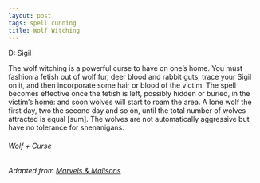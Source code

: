 ```yaml
---
layout: post
tags: spell cunning
title: Wolf Witching
---
```

D: Sigil

The wolf witching is a powerful curse to have on one’s home. You must fashion a fetish out of wolf fur, deer blood and rabbit guts, trace your Sigil on it, and then incorporate some hair or blood of the victim. The spell becomes effective once the fetish is left, possibly hidden or buried, in the victim’s home: and soon wolves will start to roam the area. A lone wolf the first day, two the second day and so on, until the total number of wolves attracted is equal [sum]. The wolves are not automatically aggressive but have no tolerance for shenanigans.

###### *Wolf + Curse*

###### Adapted from [Marvels & Malisons](https://www.exaltedfuneral.com/products/marvel-malisons)
